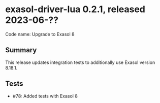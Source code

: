 # exasol-driver-lua 0.2.1, released 2023-06-??

Code name: Upgrade to Exasol 8

## Summary

This release updates integration tests to additionally use Exasol version 8.18.1.

## Tests

* #78: Added tests with Exasol 8
